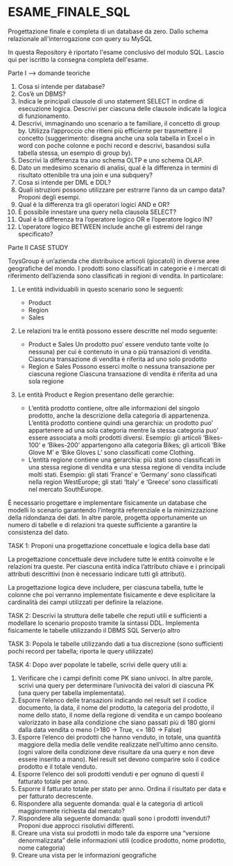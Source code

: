 # ESAME_FINALE_SQL
Progettazione finale e completa di un database da zero. Dallo schema relazionale all'interrogazione con query su MySQL

In questa Repository è riportato l'esame conclusivo del modulo SQL.
Lascio qui per iscritto la consegna completa dell'esame.

Parte I --> domande teoriche

1)	Cosa si intende per database?
2)	Cos’è un DBMS?
3)	Indica le principali clausole di uno statement SELECT in ordine di   esecuzione logica. Descrivi per ciascuna delle clausole indicate       la logica di funzionamento.
4)	Descrivi, immaginando uno scenario a te familiare, il concetto di group by. Utilizza l’approccio che ritieni più efficiente per trasmettere il concetto (suggerimento: disegna anche una sola tabella in Excel o in word con poche colonne e pochi record e descrivi, basandosi sulla tabella stessa, un esempio di group by).
5)	Descrivi la differenza tra uno schema OLTP e uno schema OLAP.
6)	Dato un medesimo scenario di analisi, qual è la differenza in termini di risultato ottenibile tra una join e una subquery?
7)	Cosa si intende per DML e DDL?
8)	Quali istruzioni possono utilizzare per estrarre l’anno da un campo data? Proponi degli esempi.
9)	Qual è la differenza tra gli operatori logici AND e OR?
10)	È possibile innestare una query nella clausola SELECT?
11)	Qual è la differenza tra l’operatore logico OR e l’operatore logico IN?
12)	L’operatore logico BETWEEN include anche gli estremi del range specificato?

Parte II
CASE STUDY

ToysGroup è un’azienda che distribuisce articoli (giocatoli) in diverse aree geografiche del mondo.
I prodotti sono classificati in categorie e i mercati di riferimento dell’azienda sono classificati in regioni di vendita.
In particolare:
1)	Le entità individuabili in questo scenario sono le seguenti:
      -	Product
      -	Region
      -	Sales

2)	Le relazioni tra le entità possono essere descritte nel modo seguente:
      -	Product e Sales
        Un prodotto puo’ essere venduto tante volte (o nessuna) per cui è contenuto in una o più transazioni di vendita.
        Ciascuna transazione di vendita è riferita ad uno solo prodotto
      -	Region e Sales
        Possono esserci molte o nessuna transazione per ciascuna regione
        Ciascuna transazione di vendita è riferita ad una sola regione

3)	Le entità Product e Region presentano delle gerarchie:
      -	L’entità prodotto contiene, oltre alle informazioni del singolo prodotto, anche la descrizione della categoria di appartenenza. L’entità                            prodotto contiene quindi una gerarchia: un prodotto puo’ appartenere ad una sola categoria mentre la stessa categoria puo’ essere associata a molti                 prodotti diversi.
        Esempio: gli articoli ‘Bikes-100’ e ‘Bikes-200’ appartengono alla categoria Bikes; gli articoli ‘Bike Glove M’ e ‘Bike Gloves L’ sono classificati come             Clothing.
     -	L’entità regione contiene una gerarchia: più stati sono classificati in una stessa regione di vendita e una stessa regione di vendita include molti stati.
        Esempio: gli stati ‘France’ e ‘Germany’ sono classificati nella region WestEurope; gli stati ‘Italy’ e ‘Greece’ sono classificati nel mercato SouthEurope.

È necessario progettare e implementare fisicamente un database che modelli lo scenario garantendo l’integrità referenziale e la minimizzazione della ridondanza dei dati.
In altre parole, progetta opportunamente un numero di tabelle e di relazioni tra queste sufficiente a garantire la consistenza del dato.

TASK 1: Proponi una progettazione concettuale e logica della base dati

La progettazione concettuale deve includere tutte le entità coinvolte e le relazioni tra queste. Per ciascuna entità indica l’attributo chiave e i principali attributi descrittivi (non è necessario indicare tutti gli attributi).

La progettazione logica deve includere, per ciascuna tabella, tutte le colonne che poi verranno implementate fisicamente e deve esplicitare la cardinalità dei campi utilizzati per definire la relazione.

TASK 2: Descrivi la struttura delle tabelle che reputi utili e sufficienti a modellare lo scenario proposto tramite la sintassi DDL. Implementa fisicamente le tabelle utilizzando il DBMS SQL Server(o altro

TASK 3: Popola le tabelle utilizzando dati a tua discrezione (sono sufficienti pochi record per tabella; riporta le query utilizzate) 

TASK 4: Dopo aver popolate le tabelle, scrivi delle query utili a:

1)	Verificare che i campi definiti come PK siano univoci. In altre parole, scrivi una query per     determinare l’univocità dei valori di ciascuna PK (una query per tabella implementata).
2)	Esporre l’elenco delle transazioni indicando nel result set il codice documento, la data, il     nome del prodotto, la categoria del prodotto, il nome dello stato, il nome della regione di      vendita e un campo booleano valorizzato in base alla condizione che siano passati più di 180     giorni dalla data vendita o meno (>180 -> True, <= 180 -> False)
3)	Esporre l’elenco dei prodotti che hanno venduto, in totale, una quantità maggiore della          media delle vendite realizzate nell’ultimo anno censito. (ogni valore della condizione deve      risultare da una query e non deve essere inserito a mano). Nel result set devono comparire       solo il codice prodotto e il totale venduto.
4)	Esporre l’elenco dei soli prodotti venduti e per ognuno di questi il fatturato totale per        anno. 
5)	Esporre il fatturato totale per stato per anno. Ordina il risultato per data e per fatturato     decrescente.
6)	Rispondere alla seguente domanda: qual è la categoria di articoli maggiormente richiesta dal     mercato?
7)	Rispondere alla seguente domanda: quali sono i prodotti invenduti? Proponi due approcci          risolutivi differenti.
8)	Creare una vista sui prodotti in modo tale da esporre una “versione denormalizzata” delle        informazioni utili (codice prodotto, nome prodotto, nome categoria)
9)	Creare una vista per le informazioni geografiche


